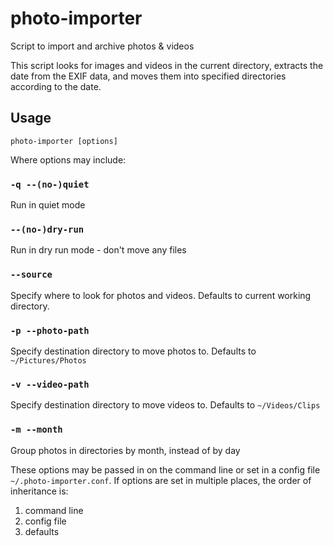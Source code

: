 # photo-importer
Script to import and archive photos &amp; videos

This script looks for images and videos in the current directory, extracts the date from the EXIF
data, and moves them into specified directories according to the date.

## Usage

```
photo-importer [options]
```

Where options may include:

### `-q --(no-)quiet`
Run in quiet mode
### `--(no-)dry-run`
Run in dry run mode - don't move any files
### `--source`
Specify where to look for photos and videos. Defaults to current working directory.
### `-p --photo-path`
Specify destination directory to move photos to. Defaults to `~/Pictures/Photos`
### `-v --video-path`
Specify destination directory to move videos to. Defaults to `~/Videos/Clips`
### `-m --month`
Group photos in directories by month, instead of by day

These options may be passed in on the command line or set in a config file `~/.photo-importer.conf`.
If options are set in multiple places, the order of inheritance is:

1. command line
1. config file
1. defaults
